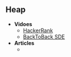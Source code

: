 ## Heap

+ **Vidoes**
  + [HackerRank](https://www.youtube.com/watch?v=t0Cq6tVNRBA)
  + [BackToBack SDE](https://www.youtube.com/watch?v=g9YK6sftDi0&t=874s)
+ **Articles**
  + []()
